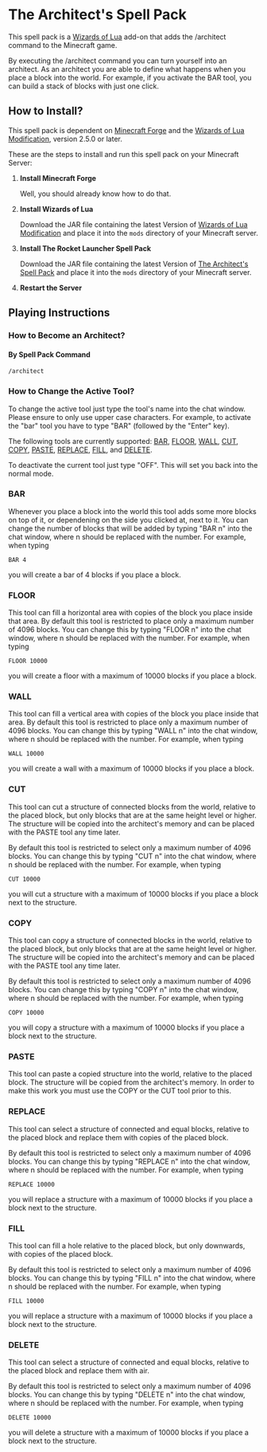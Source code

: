 # The Architect's Spell Pack

This spell pack is a [Wizards of Lua](http://www.wizards-of-lua.net) add-on that adds the /architect command to the Minecraft game.

By executing the /architect command you can turn yourself into an architect.
As an architect you are able to define what happens when you place a block into the world.
For example, if you activate the BAR tool, you can build a stack of blocks with just one click.


## How to Install?
This spell pack is dependent on [Minecraft Forge](http://files.minecraftforge.net/maven/net/minecraftforge/forge/index_1.12.2.html) 
and the [Wizards of Lua Modification](https://minecraft.curseforge.com/projects/wizards-of-lua/files), version 2.5.0 or later.

These are the steps to install and run this spell pack on your Minecraft Server:

1. **Install Minecraft Forge**

     Well, you should already know how to do that.
2. **Install Wizards of Lua**

     Download the JAR file containing the latest Version of 
     [Wizards of Lua Modification](https://minecraft.curseforge.com/projects/wizards-of-lua/files) and place it
     into the `mods` directory of your Minecraft server.
     
3. **Install The Rocket Launcher Spell Pack**

    Download the JAR file containing the latest Version of 
    [The Architect's Spell Pack](https://minecraft.curseforge.com/projects/architects-spell-pack/files) and place it
    into the `mods` directory of your Minecraft server.
    
4. **Restart the Server**

## Playing Instructions
### How to Become an Architect?
#### By Spell Pack Command
```
/architect
```

### How to Change the Active Tool? 
To change the active tool just type the tool's name into the chat window. Please ensure to only use upper case characters.
For example, to activate the "bar" tool you have to type "BAR" (followed by the "Enter" key).

The following tools are currently supported: [BAR](#bar), [FLOOR](#floor), [WALL](#wall), [CUT](#cut), [COPY](#copy), [PASTE](#paste), [REPLACE](#replace), [FILL](#fill), and [DELETE](#delete).

To deactivate the current tool just type "OFF". This will set you back into the normal mode.

### BAR
Whenever you place a block into the world this tool adds some more blocks on top of it, or dependening on the side you clicked at, next to it. You can change the number of blocks that will be added by typing "BAR n" into the chat window, where n should be replaced with the number. For example, when typing
```
BAR 4
```
you will create a bar of 4 blocks if you place a block.
 
### FLOOR
This tool can fill a horizontal area with copies of the block you place inside that area. By default this tool is restricted to place only a maximum number of 4096 blocks. You can change this by typing "FLOOR n" into the chat window, where n should be replaced with the number. For example, when typing
```
FLOOR 10000
```
you will create a floor with a maximum of 10000 blocks if you place a block.

### WALL
This tool can fill a vertical area with copies of the block you place inside that area. By default this tool is restricted to place only a maximum number of 4096 blocks. You can change this by typing "WALL n" into the chat window, where n should be replaced with the number. For example, when typing
```
WALL 10000
```
you will create a wall with a maximum of 10000 blocks if you place a block.

### CUT
This tool can cut a structure of connected blocks from the world, relative to the placed block, but only blocks that are at the same height level or higher. The structure will be copied into the architect's memory and can be placed with the PASTE tool any time later.

By default this tool is restricted to select only a maximum number of 4096 blocks. You can change this by typing "CUT n" into the chat window, where n should be replaced with the number. For example, when typing
```
CUT 10000
```
you will cut a structure with a maximum of 10000 blocks if you place a block next to the structure.

### COPY
This tool can copy a structure of connected blocks in the world, relative to the placed block, but only blocks that are at the same height level or higher. The structure will be copied into the architect's memory and can be placed with the PASTE tool any time later.

By default this tool is restricted to select only a maximum number of 4096 blocks. You can change this by typing "COPY n" into the chat window, where n should be replaced with the number. For example, when typing
```
COPY 10000
```
you will copy a structure with a maximum of 10000 blocks if you place a block next to the structure.

### PASTE
This tool can paste a copied structure into the world, relative to the placed block. The structure will be copied from the architect's memory. In order to make this work you must use the COPY or the CUT tool prior to this.

### REPLACE
This tool can select a structure of connected and equal blocks, relative to the placed block and replace them with copies of the placed block. 

By default this tool is restricted to select only a maximum number of 4096 blocks. You can change this by typing "REPLACE n" into the chat window, where n should be replaced with the number. For example, when typing
```
REPLACE 10000
```
you will replace a structure with a maximum of 10000 blocks if you place a block next to the structure.

### FILL
This tool can fill a hole relative to the placed block, but only downwards, with copies of the placed block. 

By default this tool is restricted to select only a maximum number of 4096 blocks. You can change this by typing "FILL n" into the chat window, where n should be replaced with the number. For example, when typing
```
FILL 10000
```
you will replace a structure with a maximum of 10000 blocks if you place a block next to the structure.

### DELETE

This tool can select a structure of connected and equal blocks, relative to the placed block and replace them with air.

By default this tool is restricted to select only a maximum number of 4096 blocks. You can change this by typing "DELETE n" into the chat window, where n should be replaced with the number. For example, when typing
```
DELETE 10000
```
you will delete a structure with a maximum of 10000 blocks if you place a block next to the structure.

